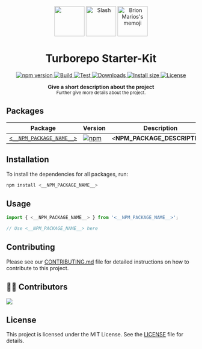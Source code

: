 <div align="center">
  <picture>
    <source media="(prefers-color-scheme: dark)" srcset="https://user-images.githubusercontent.com/4060187/196936123-f6e1db90-784d-4174-b774-92502b718836.png">
    <img src="https://user-images.githubusercontent.com/4060187/196936104-5797972c-ab10-4834-bd61-0d1e5f442c9c.png" height="80" width="auto">
  </picture>
  <picture>
    <img src="https://github.com/brionmario/turborepo-starter/assets/25959096/5f45c917-5165-446a-ab84-12e7e5c63844" alt="Slash" height="80" width="auto">
  </picture>
  <picture>
    <img src="https://user-images.githubusercontent.com/25959096/206864705-83b29b8f-049d-45d2-8ed4-06ec38d0bcad.svg" alt="Brion Marios's memoji" height="80" width="auto">
  </picture>

  <h1 align="center">
    Turborepo Starter-Kit
  </h1>

  <!-- UNCOMMENT-START: Uncomment this -->
  <!-- <p align="center">
    <a href="https://npmjs.org/package/<__NPM_PACKAGE_NAME__>">
      <img src="https://img.shields.io/npm/v/<__NPM_PACKAGE_NAME__>.svg" alt="npm version" />
    </a>
    <a href="https://github.com/<__GITHUB_USERNAME__>/<__GITHUB_REPOSITORY_NAME__>/actions/workflows/build.yml">
      <img src="https://github.com/<__GITHUB_USERNAME__>/<__GITHUB_REPOSITORY_NAME__>/actions/workflows/build.yml/badge.svg" alt="Build" />
    </a>
    <a href="https://github.com/<__GITHUB_USERNAME__>/<__GITHUB_REPOSITORY_NAME__>/actions/workflows/test.yml">
      <img src="https://github.com/<__GITHUB_USERNAME__>/<__GITHUB_REPOSITORY_NAME__>/actions/workflows/test.yml/badge.svg" alt="Test" />
    </a>
    <a href="https://npmjs.org/package/<__NPM_PACKAGE_NAME__>">
      <img src="https://img.shields.io/npm/dm/<__NPM_PACKAGE_NAME__>.svg" alt="Downloads" />
    </a>
    <a href="https://packagephobia.now.sh/result?p=<__NPM_PACKAGE_NAME__>">
      <img src="https://packagephobia.now.sh/badge?p=<__NPM_PACKAGE_NAME__>" alt="Install size" />
    </a>
    <a href="./LICENSE">
      <img src="https://img.shields.io/badge/License-MIT-blue.svg" alt="License">
    </a>
  </p> -->
  <!-- UNCOMMENT-END: Uncomment this -->
  
  <!-- DELETE-START: Uncomment this -->
  <p align="center">
    <a href="https://npmjs.org/package/turborepo-starter">
      <img src="https://img.shields.io/npm/v/turborepo-starter.svg" alt="npm version" />
    </a>
    <a href="https://github.com/brionmario/turborepo-starter/actions/workflows/build.yml">
      <img src="https://github.com/brionmario/turborepo-starter/actions/workflows/build.yml/badge.svg" alt="Build" />
    </a>
    <a href="https://github.com/brionmario/turborepo-starter/actions/workflows/test.yml">
      <img src="https://github.com/brionmario/turborepo-starter/actions/workflows/test.yml/badge.svg" alt="Test" />
    </a>
    <a href="https://npmjs.org/package/turborepo-starter">
      <img src="https://img.shields.io/npm/dm/turborepo-starter.svg" alt="Downloads" />
    </a>
    <a href="https://packagephobia.now.sh/result?p=turborepo-starter">
      <img src="https://packagephobia.now.sh/badge?p=turborepo-starter" alt="Install size" />
    </a>
    <a href="./LICENSE">
      <img src="https://img.shields.io/badge/License-MIT-blue.svg" alt="License">
    </a>
  </p>
  <!-- DELETE-END: Uncomment this -->

  <p align="center">
    <b>
      Give a short description about the project
    </b>
    <br />
    <sub>Further give more details about the project.</sub>
  </p>
</div>

<div align="center">

</div>

## Packages

| Package | Version | Description |
|---------|---------|-------------|
| [`<__NPM_PACKAGE_NAME__>`](https://npmjs.org/package/<__NPM_PACKAGE_NAME__>) | [![npm](https://img.shields.io/npm/v/<__NPM_PACKAGE_NAME__>.svg)](https://npmjs.org/package/<__NPM_PACKAGE_NAME__>) | <__NPM_PACKAGE_DESCRIPTION__> |

## Installation

To install the dependencies for all packages, run:

```bash
npm install <__NPM_PACKAGE_NAME__>
```

## Usage

```javascript
import { <__NPM_PACKAGE_NAME__> } from '<__NPM_PACKAGE_NAME__>';

// Use <__NPM_PACKAGE_NAME__> here
```

## Contributing

Please see our [CONTRIBUTING.md](CONTRIBUTING.md) file for detailed instructions on how to contribute to this project.

## 👨‍💻 Contributors

<!-- UNCOMMENT-START: Uncomment this -->
<!-- <a href="https://github.com/<__GITHUB_USERNAME__>/<__GITHUB_REPOSITORY_NAME__>/graphs/contributors">
  <img src="https://contrib.rocks/image?repo=<__GITHUB_USERNAME__>/<__GITHUB_REPOSITORY_NAME__>" />
</a> -->
<!-- UNCOMMENT-END: Uncomment this -->

<!-- DELETE-START: Uncomment this -->
<a href="https://github.com/brionmario/turborepo-starter/graphs/contributors">
  <img src="https://contrib.rocks/image?repo=brionmario/turborepo-starter" />
</a>
<!-- DELETE-START: Uncomment this -->

## License

This project is licensed under the MIT License. See the [LICENSE](LICENSE) file for details.
